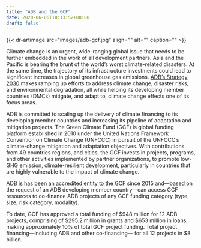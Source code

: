 ```yaml
---
title: "ADB and the GCF"
date: 2020-06-06T18:13:52+08:00
draft: false
---
```

{{< dr-artimage src="images/adb-gcf.jpg" align="" alt="" caption="" >}}

Climate change is an urgent, wide-ranging global issue that needs to be further embedded in the work of all development partners. Asia and the Pacific is bearing the brunt of the world’s worst climate-related disasters. At the same time, the trajectory of its infrastructure investments could lead to significant increases in global greenhouse gas emissions. [ADB’s Strategy 2030](https://www.adb.org/about/strategy-2030-operational-priorities) makes ramping up efforts to address climate change, disaster risks, and environmental degradation, all while helping its developing member countries (DMCs) mitigate, and adapt to, climate change effects one of its focus areas.

ADB is committed to scaling up the delivery of climate financing to its developing member countries and increasing its pipeline of adaptation and mitigation projects.
The Green Climate Fund (GCF) is global funding platform established in 2010 under the United Nations Framework Convention on Climate Change (UNFCCC) in pursuit of the UNFCCC’s climate-change mitigation and adaptation objectives. With contributions from 49 countries regions, and cities, the GCF invests in projects, programs, and other activities implemented by partner organizations, to promote low-GHG emission, climate-resilient development, particularly in countries that are highly vulnerable to the impact of climate change.

[ADB is has been an accredited entity to the GCF](https://www.greenclimate.fund/ae/adb) since 2015 and—based on the request of an ADB developing member country—can access GCF resources to co-finance ADB projects of any GCF funding category (type, size, risk category, modality).
 
To date, GCF has approved a total funding of $948 million for 12 ADB projects, comprising of $295.2 million in grants and $653 million in loans, making approximately 10% of total GCF project funding.  Total project financing—including ADB and other co-financing— for all 12 projects in $8 billion.
